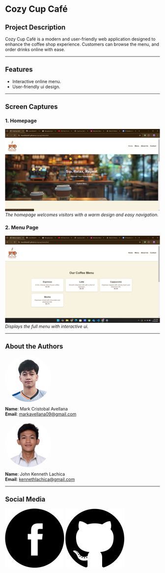 

# Cozy Cup Café

## Project Description
Cozy Cup Café is a modern and user-friendly web application designed to enhance the coffee shop experience. Customers can browse the menu, and order drinks online with ease.

---

## Features
- Interactive online menu.
- User-friendly ui design.

---

## Screen Captures
### 1. **Homepage**
![Homepage Screenshot](/img/home.png)  
*The homepage welcomes visitors with a warm design and easy navigation.*

### 2. **Menu Page**
![Menu Screenshot](/img/menu.png)
*Displays the full menu with interactive ui.*



---

## About the Authors
<img src="img/mark.jpg" alt="Your Image" width="150" style="border-radius: 50%; display: block; margin-bottom: 10px;" />

**Name**: Mark Cristobal Avellana    
**Email**: markavellana09@gmail.com

<img src="img/kenneth.jpg" alt="Your Image" width="150" style="border-radius: 50%; display: block; margin-bottom: 10px;" />
 
**Name**: John Kenneth Lachica     
**Email**: kennethlachica@gmail.com

---

## Social Media
[![Facebook](/img/Facebook_black.png)](https://facebook.com/Hideenvy)
[![GitHub](/img/Github_black.png)](https://github.com/LeaveitBlank01)


